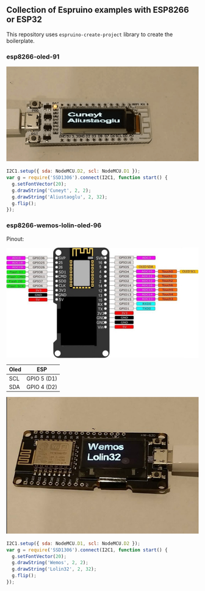 ## Collection of Espruino examples with ESP8266 or ESP32

This repository uses `espruino-create-project` library to create the boilerplate.

### esp8266-oled-91

![esp8266-oled-91](https://raw.githubusercontent.com/aliustaoglu/espruino-examples/master/pics/esp8266-oled-91.png)

```javascript
I2C1.setup({ sda: NodeMCU.D2, scl: NodeMCU.D1 });
var g = require('SSD1306').connect(I2C1, function start() {
  g.setFontVector(20);
  g.drawString('Cuneyt', 2, 2);
  g.drawString('Aliustaoglu', 2, 32);
  g.flip();
});
```

### esp8266-wemos-lolin-oled-96

Pinout:

![lolin32-oled-pinout](https://raw.githubusercontent.com/aliustaoglu/espruino-examples/master/pics/lolin32-oled-pinout.jpg)

| Oled | ESP          |
| ---- | ------------ |
| SCL  | GPIO 5 (D1)  |
| SDA  | GPIO 4 (D2)  |

![esp8266-wemos-lolin32](https://raw.githubusercontent.com/aliustaoglu/espruino-examples/master/pics/esp8266-wemos-lolin32.png)


```javascript
I2C1.setup({ sda: NodeMCU.D1, scl: NodeMCU.D2 });
var g = require('SSD1306').connect(I2C1, function start() {
  g.setFontVector(20);
  g.drawString('Wemos', 2, 2);
  g.drawString('Lolin32', 2, 32);
  g.flip();
});
```